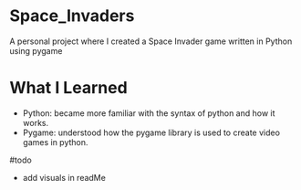 # Space_Invaders
A personal project where I created a Space Invader game written in Python using pygame

# What I Learned  
* Python: became more familiar with the syntax of python and how it works.     
* Pygame: understood how the pygame library is used to create video games in python. 

#todo
* add visuals in readMe